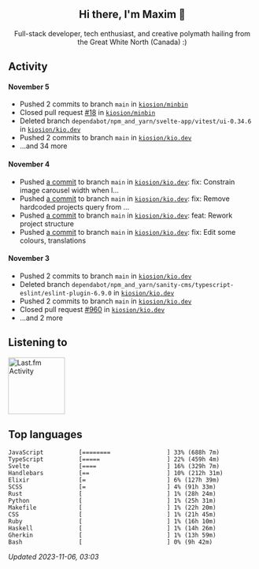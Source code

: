 <!-- deno-fmt-ignore-file -->
<div align="center">
  <h2>Hi there, I'm Maxim 👋</h2>
  <p>Full-stack developer, tech enthusiast, and creative polymath hailing from the Great White North (Canada) :)</p>
</div>


## Activity


#### November 5
* Pushed 2 commits to branch `main` in [`kiosion/minbin`](https://github.com/kiosion/minbin)
* Closed pull request [#18](https://github.com/kiosion/minbin/pull/18) in [`kiosion/minbin`](https://github.com/kiosion/minbin)
* Deleted branch `dependabot/npm_and_yarn/svelte-app/vitest/ui-0.34.6` in [`kiosion/kio.dev`](https://github.com/kiosion/kio.dev)
* Pushed 2 commits to branch `main` in [`kiosion/kio.dev`](https://github.com/kiosion/kio.dev)
* ...and 34 more

#### November 4
* Pushed [a commit](https://github.com/kiosion/kio.dev/commit/9bef1d8ac9511547979ca9c25fb99da3118ebbd6) to branch `main` in [`kiosion/kio.dev`](https://github.com/kiosion/kio.dev): fix: Constrain image carousel width when l...
* Pushed [a commit](https://github.com/kiosion/kio.dev/commit/be8a2de2e946c27afc0b0d10c87eb88fa3742986) to branch `main` in [`kiosion/kio.dev`](https://github.com/kiosion/kio.dev): fix: Remove hardcoded projects query from ...
* Pushed [a commit](https://github.com/kiosion/kio.dev/commit/8ed93a3336f3a614b4e3283d2ec8b12de6e744ca) to branch `main` in [`kiosion/kio.dev`](https://github.com/kiosion/kio.dev): feat: Rework project structure
* Pushed [a commit](https://github.com/kiosion/kio.dev/commit/9c42b70b21ac7905b7582718bec1c624c9b0b0ee) to branch `main` in [`kiosion/kio.dev`](https://github.com/kiosion/kio.dev): fix: Edit some colours, translations

#### November 3
* Pushed 2 commits to branch `main` in [`kiosion/kio.dev`](https://github.com/kiosion/kio.dev)
* Deleted branch `dependabot/npm_and_yarn/sanity-cms/typescript-eslint/eslint-plugin-6.9.0` in [`kiosion/kio.dev`](https://github.com/kiosion/kio.dev)
* Pushed 2 commits to branch `main` in [`kiosion/kio.dev`](https://github.com/kiosion/kio.dev)
* Closed pull request [#960](https://github.com/kiosion/kio.dev/pull/960) in [`kiosion/kio.dev`](https://github.com/kiosion/kio.dev)
* ...and 2 more


## Listening to


<a href="https://github.com/kiosion/toru">
  <picture>
    <source media="(prefers-color-scheme: dark)" srcset="https://toru.kio.dev/api/v1/kiosion?blur&border_width=0&border_radius=26&theme=nord">
    <source media="(prefers-color-scheme: light)" srcset="https://toru.kio.dev/api/v1/kiosion?blur&border_width=0&border_radius=26&theme=light">
    <img alt="Last.fm Activity" src="https://toru.kio.dev/api/v1/kiosion?blur&border_width=0&border_radius=26" height="115" />
  </picture>
</a>


## Top languages

```
JavaScript          [========                ] 33% (688h 7m)
TypeScript          [=====                   ] 22% (459h 4m)
Svelte              [====                    ] 16% (329h 7m)
Handlebars          [==                      ] 10% (212h 31m)
Elixir              [=                       ] 6% (127h 39m)
SCSS                [=                       ] 4% (91h 33m)
Rust                [                        ] 1% (28h 24m)
Python              [                        ] 1% (25h 31m)
Makefile            [                        ] 1% (22h 20m)
CSS                 [                        ] 1% (21h 45m)
Ruby                [                        ] 1% (16h 10m)
Haskell             [                        ] 1% (14h 26m)
Gherkin             [                        ] 1% (13h 59m)
Bash                [                        ] 0% (9h 42m)
```

_Updated 2023-11-06, 03:03_
